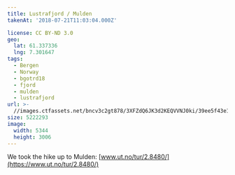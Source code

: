 ```yaml
---
title: Lustrafjord / Mulden
takenAt: '2018-07-21T11:03:04.000Z'

license: CC BY-ND 3.0
geo:
  lat: 61.337336
  lng: 7.301647
tags:
  - Bergen
  - Norway
  - bgotrd18
  - fjord
  - mulden
  - lustrafjord
url: >-
  //images.ctfassets.net/bncv3c2gt878/3XFZdQ6JK3d2KEQVVNJ0ki/39ee5f43e127ec8a6bcf0d016aae0e1f/lustrafjord--mulden_29989983468_o
size: 5222293
image:
  width: 5344
  height: 3006
---
```


We took the hike up to Mulden: [www.ut.no/tur/2.8480/](https://www.ut.no/tur/2.8480/)
